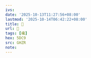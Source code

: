 ```yaml
---
ivs:
date: '2025-10-13T11:27:56+08:00'
lastmod: '2025-10-14T06:42:22+08:00'
title: 󰚧
url: 󰚧
tags: [巉]
hex: 5DC9
src: GHZR
note:
---
```

